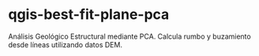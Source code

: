# qgis-best-fit-plane-pca
Análisis Geológico Estructural mediante PCA. Calcula rumbo y buzamiento desde líneas utilizando datos DEM.
